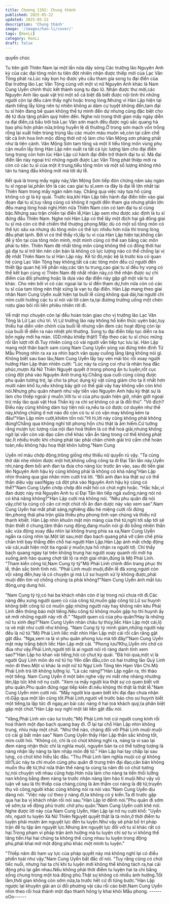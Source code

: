 ```yaml
---
title: Chương 1192: Chung thành
published: 2025-05-22
updated: 2025-05-22
description: 'Chung thành'
image: '/images/han-li/cover/'
tags: [HanLi]
category: HanLi
draft: false
---
```


quyến chúc

Tu tiên giới Thiên Nam lại một lần nữa dậy sóng
Các trưởng lão Nguyên Anh kỳ của các đại tông môn tu tiên đột
nhiên nhận được thiếp mời của Lạc Vân Tông phát ra.Lúc này
bọn họ được yêu cầu tham gia song tu đại điển của Đại trưởng
lão Lạc Vân Tông cùng với một vị nữ Nguyên Anh khác là Nam
Cung Uyển chính thức kết thành song tu đạo lữ.
Nhận được thư mời,các Nguyên Anh lão quái vật trừ một số cá
biệt đã biết được nội tình thì những người còn lại đều cảm thấy
nghi hoặc trong lòng.Nhưng vì Hàn Lập hiện tại danh tiếng lẫy
lừng nên tự nhiên không ai dám cự tuyệt không đến,tam đại tu sĩ
hiện đang bế quan không thể tự mình đến dự nhưng cũng đặc
biệt cho đệ tử đưa tặng phẩm quý hiếm đến.
Nghe nói trong thời gian mấy ngày diễn ra đại điển,cả bầu trời toà
Lạc Vân sơn mạch đều được ngũ sắc quang hà bao phủ hơn
phân nửa,trông huyễn lệ dị thường.Ở trong sơn mạch vốn trống
rỗng lại xuất hiện trùng trùng lầu các muôn màu muôn vẻ,còn tại
cấm chế tất cả linh hoa linh mộc đồng thời nở rộ làm cho Vân
Mộng sơn phảng phất như là tiên cảnh.
Vân Mộng Sơn tam tông và một ít tiểu tông môn vùng phụ cận
muốn lấy lòng Hàn Lập nên xuất ra tất cả lực lượng làm cho đại
điển long trọng còn hơn lúc Hàn Lập cử hành đại điển trở thành
đại tu sĩ.
Mà đại điển lần này ngoại trừ những người được Lạc Vân Tông
phát thiệp mời ra còn có các tu sĩ của một ít trung,tiểu tông môn
và một số lượng không nhỏ tán tu hàng đầu không mời mà tới dự
lễ.

Kết quả là trong mấy ngày này,Vân Mộng Sơn tiếp đón chừng
năm sáu ngàn tu sĩ ngoại lai,phần lớn là các cao giai tu sĩ,xem ra
đây là đại lễ lớn nhất tại Thiên Nam trong mấy ngàn năm nay.
Chẳng qua việc này tựa hồ cũng không có gì là kỳ quái.
Trước kia,khi Hàn Lập tiến hành đại điển tiến vào giai đoạn đại tu
sĩ,tuy rằng cũng có không ít người đến tham gia nhưng phần lớn
đều mang lòng hoài nghi.Hơn nữa Thiên Nam còn có tam đại tu sĩ
cùng bậc.Nhưng sau trận chiến tại điển lễ,Hàn Lập xem như
được xác định là tu sĩ đứng đầu Thiên Nam.
Nghe nói Hàn Lập có thể lấy một địch hai gã đồng giai tu sĩ mà
còn có thể chiếm thế thượng phong.Mặc dù có một số tông môn
có thế lực sâu xa nhưng dù tông môn có thế lực nhiều hơn nữa
thì trong lòng đều phát lạnh.
Bởi vì có thể thấy rõ,lấy tu vi của Hàn Lập hiện tại,không cần để ý
tồn tại của tông môn mình, một mình cũng có thể san bằng các
môn phái tu tiên.
Thiên Nam đệ nhất tông môn cũng không thể có đồng thời hai gã
đại tu sĩ trở lên nên căn bản là không có lực lượng nào có thể
chống lại vị đệ nhất Thiên Nam tu sĩ Hàn Lập này.
Kể từ đó,mặc kệ là trước kia có quan hệ cùng Lạc Vân Tông hay
không,tất cả các tông môn đều cử người đến thiết lập quan hệ.Về
phần này,các tán tu trung,cao giai tu sĩ đều hy vọng có thể kết
bạn cùng vị Thiên Nam đệ nhất nhân này,có thể nhận được sự chỉ
điểm của đối phương hoặc là dựa vào đại điển này gặp gỡ một
vài tu sĩ khác.
Cho nên bởi vì có các ngoại lai tu sĩ đến tham dự,hơn nữa còn có
các tu sĩ của tam tông nên thật xứng là vạn tu đại điển.
Hàn Lập mang theo giai nhân Nam Cung Uyển xuất hiện tại buổi
lễ cũng không quá dài,hai người chỉ mỉm cười hướng các tu sĩ nói
vài lời cảm ta,tại đương trường uống một chén rượu giao bôi rồi
liền phiêu nhiên rời đi.

Về mặt mọi chuyện còn lại đều hoàn toàn giao cho vị trưởng lão
Lạc Vân Tông là Lữ Lạc chủ trì.
Vị Lữ trưởng lão này không hổ kiến thức uyên bác,tuy thiếu hai
diễn viên chính của buổi lễ nhưng vẫn đem các hoạt động còn lại
của buổi lễ diễn ra náo nhiệt phi thường.
Song tu đại điển tiếp tục diễn ra ba bốn ngày mới hạ màn.
(GD:nhậu khiếp thật!)
Tiếp theo các tu sĩ chúc mừng rồi lần lượt rời đi.Tuy nhiên cũng
có vài người vẫn tiếp tục lưu lại.
Hàn Lập mang một thân bạch sam cùng Nam Cung Uyển sóng
vai đứng trên đỉnh Tử Mẫu Phong nhìn ra xa xa nhìn bạch vân
quay cuồng lẳng lặng không nói gì.
Không biết sau bao lâu,Nam Cung Uyển lấy tay vén mái tóc rồi
xoay người hướng Hàn Lập thản nhiên cười:
"Lúc này ta cũng coi như là nhân hoạ đắc phúc,mượn Xá Nữ
Thiên Nguyệt quyết ở trong phong ấn tu luyện,rốt cục cũng đột
phá vào Nguyên Anh trung kỳ.Chẳng qua cuối cùng cũng được
phu quân tương trợ, lại cho ta phục dụng kỳ vật cũng giảm cho ta
ít nhất hơn mười năm khổ tu,nếu không bây giờ có thể giải vây
hay không vẫn còn khó nói.Nhưng phu quân nhanh như vậy tiến
vào Nguyên Anh hậu kỳ thật sự là làm cho thiếp ngoài ý muốn.Với
tu vi của phu quân hiện giờ, nhân giới ngoại trừ mấy lão quái vật
Hoá Thần kỳ ra chỉ sợ không có ai là đối thủ".
"Vô địch?Điều này cũng không dám tuỳ tiện nói ra,nếu ta có được
cơ duyên như thế này,không chừng ở nơi nào đó còn có tu sĩ có
vận may không kém ta đâu!"Hàn Lập mỉm cười,khiêm tốn nói."Hì
hì,lời này cũng không phải không đúng!Chẳng qua không nghĩ tới
phong hồn chú thật là âm hiểm.Cứ tưởng rằng mượn lực lượng
của nội đan hoả thiềm là có thể hoá giải,nhưng không ngờ lại vẫn
còn vài đạo cấm chế khác vẫn ẩn tàng trong cơ thể không phát
tác.Ít nhiều trước khi chúng phát tác phải chân chính giải trừ cấm
chế hoàn toàn,nếu không hậu hoạ thật khôn lường."Nam Cung

Uyển mĩ mâu chớp động,trông giống như thiếu nữ quyến rũ vậy.
"Ta cũng thở dài nhẹ nhõm được một hơi,không uổng công ta đi
Đại Tấn lần này.Uyển nhi,nàng đem bồi anh đan ta đưa cho nàng
lúc trước ăn vào, sau đó tiến giai lên Nguyên Anh hậu kỳ cũng
không phải là không có khả năng"Hàn Lập nhìn thoáng qua giai
nhân mỉm cười trả lời.
"Bồi anh đan kia thật sự có thể thần diệu vậy sao!Ngay cả đột phá
vào Nguyên Anh hậu kỳ cũng có thể?"Nam Cung Uyển chớp
chớp đôi mắt hỏi có chút nghi hoặc.
"Hắc hắc,vì đan dược này mà Nguyên Anh tu sĩ Đại Tấn lên tiếp
ngã xuống,nàng nói nó có khả năng không?"Hàn Lập cười mà
không nói.
"Nếu phu quân đã nói vậy,chờ ta củng cố căn cơ một chút rồi ăn
đan dược này vào xem sao".Nam Cung Uyển hai mắt phát
sáng,nghiêng đầu hé miệng cười rồi đứng lên,phong thái pha trộn
giữa thiếu phụ phong tình vạn chủng và thiếu nữ thanh khiết.
Hàn Lập nhìn khuôn mặt mịn màng của thê tử,nghĩ tới sắp tới sẽ
thân thiết ở chung,tâm thần rung động,đang muốn nói gì đó bỗng
nhiên thần sắc vừa động xoay đầu nhìn lại không trung phía xa
xa,Nam Cung Uyển ngẩn ra cũng nhìn lại.Một lát sau,một đạo
bạch quang phá vỡ cấm chế phía chân trời bay thẳng đến chỗ hai
người Hàn Lập.Hàn Lập ánh mắt chớp động vài cái,xuất hiện một
tia ngoài ý muốn,tựa hồ nhận ra người tới.
Chỉ thấy bạch quang ngay tại trên không trung hai người xoay
quanh rồi mới hạ xuống,ánh hào quang chợt tắt lộ ra một giai
nhân,đúng là Mộ Phái Linh.
"Tham kiến công tử,Nam Cung tỷ tỷ"Mộ Phái Linh chỉnh đốn trang
phục thi lễ, thần sắc bình tĩnh nói.
"Phái Linh muội muội,điển lễ đã xong,ngươi còn vội vàng đến,hay
là có chuyện gì mà Lữ sư huynh xử lý không được,phái muội đến
tìm vợ chồng chúng ta phải không?"Nam Cung Uyển ánh mắt lưu
động,ung dung hỏi.

"Nam Cung tỷ tỷ,có hai ba khách nhân còn ở lại trong núi chưa rời
đi.Các nàng đều xưng người quen cũ của công tử,muốn gặp công
tử.Lữ sư huynh không biết công tử có muốn gặp những người này
hay không nên kêu Phái Linh đến thông báo một tiếng.Nếu công
tử không muốn gặp họ thì huynh ấy sẽ mời những người này rời
đi."
"Người quen cũ của phu quân?Hay là những nữ tu xinh
đẹp?"Nam Cung Uyển nhãn châu tự thủy,liếc Hàn Lập một cái,lộ
ra vẻ mặt như cười như không.
"Nam Cung tỷ tỷ minh giám,những người này đều là nữ tử."Mộ
Phái Linh liếc mắt nhìn Hàn Lập một cái rồi cắn răng gật gật đầu.
"Nga,xem ra là vì phu quân phong lưu mà tới đây!"Nam Cung
Uyển mặt mày trắng bệch liếc Hàn Lập một cái.
"Phong lưu?Khụ,Uyển nhi chớ có đùa như vậy.Phái Linh,người tới
là ai ngươi nói rõ ràng danh tính xem sao?"Hàn Lập ho khan vài
tiếng,hỏi có chut kỳ quái.
"Đã hỏi qua,một vị là người Quỷ Linh môn do nữ tử họ Yến dẫn
đầu,còn có hai trưởng lão Quỷ Linh môn đi theo.Một vị khác là
một nữ tử Ngự Linh Tông tên Hạm Vân Chi.Mộ Phái Linh trả lời
không lưỡng lự.
"Là các nàng?"Hàn Lập ngẩn ra, thì thào một tiếng.
Nam Cung Uyển ở một bên nghe vậy mi mắt nhẹ nhàng nhướng
lên,lập tức khẽ nở nụ cười.
"Xem ra mấy người kia thật sự có quen biết với phu quân.Phu
quân đừng ngại tiếp kiến đi.nếu không thì thật là thất lễ."Nam
Cung Uyển mỉm cười nói.
"Mấy người kia quen biết khi đại đạo chưa nhận rõ.Gặp qua một
lần cũng tốt.Phái Linh,ngươi về trước báo cho sư huynh biết một
tiếng,ta lập tức đi ngay,an bài các nàng ở hai toà khách quý,ta
phân biệt gặp một chút."Hàn Lập suy nghĩ một lát liền gật đầu nói.

"Vâng,Phái Linh xin cáo lui trước."Mộ Phái Linh hơi cúi người
cung kính rồi hoá thành một đạo bạch quang bay đi.
Ở lại tại chỗ Hàn Lập nhìn không trung, nhíu mày một chút.
"Như thế nào, chàng đối với Phái Linh muội muội có cái gì bất
mãn sao" Nam Cung Uyển thấy Hàn Lập thần sắc không tốt, mỉm
cười hỏi.
"Không có, chỉ là có chút không nghĩ ra, nàng ta vì sao lại đem
nàng nhận thức chỉ là nghĩa muội, nguyên bản ta có thể tưởng
tượng là nàng nhận lấy nàng ta làm nhập môn đệ tử." Hàn Lập
hai tay chắp lại sau lưng, có chút khó hiểu lắc đầu.
"Thu Phái Linh làm nghĩa muội có gì không tốt?Lúc này ta chỉ
muốn cùng phu quân đi trung trên đại đạo,căn bản không muốn
thu đệ tử,thứ nữa thân thế nàng ta cùng ta năm đó có chút tương
tự,nói chuyện với nhau cũng hợp.Hơn nữa làm cho nàng ta tiến
thối lưỡng nan không bằng đem nàng ta trước nhận nàng làm
hảo tỉ muội.Như vậy vô luận về sau là thị thiếp của chàng,cũng là
âm thầm coi nàng là đệ tử,truyền thụ võ công,người khác cũng
không nói ra nói vào."Nam Cung Uyển dịu dàng nói.
"Việc này cứ theo ý nàng đi,ta không có ý kiến.Ta đi trước gặp
qua hai ba vị khách nhân rồi nói sau."Hàn Lập lơ đễnh nói."Phu
quân đi sớm về sớm,ta về động phủ trước chờ phu quân."Nam
Cung Uyển cười khẽ nói.
Nghe được lời này của Nam Cung Uyển, Hàn Lập lại nở nụ cười
khổ:
"Uyển nhi, ngươi tu luyện Xá Nữ Thiên Nguyệt quyết thật là tà
môn,ở thời điểm tu luyện phải mượn âm nguyệt lực đến tu
luyện.Như vậy sẽ phải bố trí pháp trận để tụ tập âm nguyệt
lực.Nhưng âm nguyệt lực đối với tu sĩ khác rất có hại.Trong phạm
vi pháp trận ảnh hưởng mà tu luyện chỉ sợ tu vi không thể tăng
tiến.Hại hai chúng ta không thể cùng nhau tu luyện trong động
phủ,phải khai mở một động phủ khác một mình tu luyện."

"Thiếp năm đó ham uy lực của pháp quyết này mà không nghĩ lại
có điều phiền toái như vậy."Nam Cung Uyển bất đắc dĩ nói.
"Tuy rằng cũng có chút tiếc nuối, nhưng hai ta chỉ khi tu luyện mới
không thể không tách ra,hai cái động phủ lại gần nhau.Nếu không
phải thời điểm tu luyện hai ta chi bằng sống chung trong một toà
động phủ.Thật sự không có nhiều ảnh hưởng.Tốt lắm,thời gian
không còn sớm nữa,ta trước hết cứ đi từng bước."Hàn Lập
ngược lại khuyên giải an ủi đối phương vài câu rồi cáo biệt.Nam
Cung Uyển nhìn theo rồi hoá thành một đạo thanh hồng ly khai
khỏi Mẫu phong.
------oOo------
